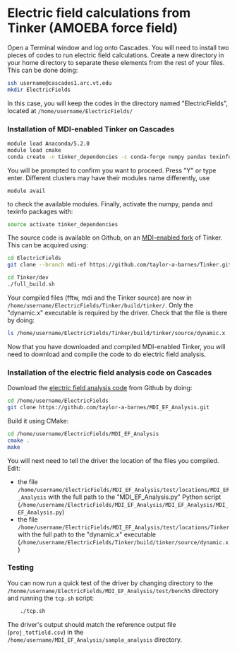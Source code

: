# Electric field calculations from Tinker (AMOEBA force field)

Open a Terminal window and log onto Cascades. You will need to install two pieces of codes to run electric field calculations. Create a new directory in your home directory to separate these elements from the rest of your files. This can be done doing:

```sh
ssh username@cascades1.arc.vt.edu
mkdir ElectricFields
```
In this case, you will keep the codes in the directory named "ElectricFields", located at `/home/username/ElectricFields/`

### Installation of MDI-enabled Tinker on Cascades
```sh
module load Anaconda/5.2.0
module load cmake
conda create -n tinker_dependencies -c conda-forge numpy pandas texinfo matplotlib
```
You will be prompted to confirm you want to proceed. Press "Y" or type enter. Different clusters may have their modules name differently, use 
```
module avail 
```
to check the available modules. Finally, activate the numpy, panda and texinfo packages with:

```sh
source activate tinker_dependencies
```
The source code is available on Github, on an [MDI-enabled fork](https://github.com/taylor-a-barnes/Tinker) of Tinker. This can be acquired using:

```sh
cd ElectricFields 
git clone --branch mdi-ef https://github.com/taylor-a-barnes/Tinker.git
```


 
 ```sh
cd Tinker/dev
./full_build.sh
 ```
 Your compiled files (fftw, mdi and the Tinker source) are now in `/home/username/ElectricFields/Tinker/build/tinker/`. Only the "dynamic.x" executable is required by the driver. Check that the file is there by doing:
 
 ```sh
 ls /home/username/ElectricFields/Tinker/build/tinker/source/dynamic.x
 ```
 
 Now that you have downloaded and compiled MDI-enabled Tinker, you will need to download and compile the code to do electric field analysis. 
 
 ### Installation of the electric field analysis code on Cascades
 Download the [electric field analysis code](https://github.com/taylor-a-barnes/MDI_EF_Analysis) from Github by doing:
 
 ```sh
 cd /home/username/ElectricFields
 git clone https://github.com/taylor-a-barnes/MDI_EF_Analysis.git
 ```
 Build it using CMake:
 
 ```sh
 cd /home/username/ElectricFields/MDI_EF_Analysis
 cmake .
 make
 ```
 You will next need to tell the driver the location of the files you compiled. Edit:
 - the file `/home/username/ElectricFields/MDI_EF_Analysis/test/locations/MDI_EF_Analysis` with the full path to the "MDI_EF_Analysis.py" Python script (`/home/username/ElectricFields/MDI_EF_Analysis/MDI_EF_Analysis/MDI_EF_Analysis.py`)
 - the file `/home/username/ElectricFields/MDI_EF_Analysis/test/locations/Tinker` with the full path to the "dynamic.x" executable (`/home/username/ElectricFields/Tinker/build/tinker/source/dynamic.x`)
 
### Testing
You can now run a quick test of the driver by changing directory to the `/honme/username/ElectricFields/MDI_EF_Analysis/test/bench5` directory and running the `tcp.sh` script:
```sh
    ./tcp.sh
```
The driver's output should match the reference output file (`proj_totfield.csv`) in the `/home/username/MDI_EF_Analysis/sample_analysis` directory.

 
